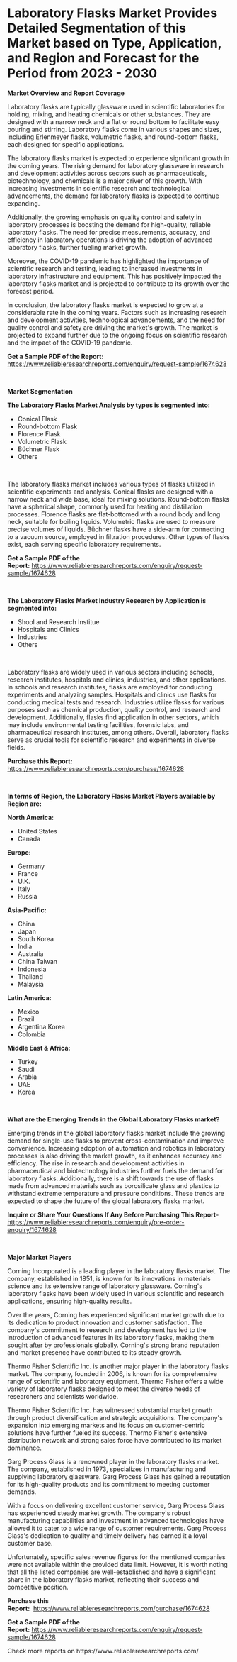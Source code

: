 <p><h1>Laboratory Flasks Market Provides Detailed Segmentation of this Market based on Type, Application, and Region and Forecast for the Period from 2023 - 2030</h1></p><p><strong>Market Overview and Report Coverage</strong></p>
<p><p>Laboratory flasks are typically glassware used in scientific laboratories for holding, mixing, and heating chemicals or other substances. They are designed with a narrow neck and a flat or round bottom to facilitate easy pouring and stirring. Laboratory flasks come in various shapes and sizes, including Erlenmeyer flasks, volumetric flasks, and round-bottom flasks, each designed for specific applications.</p><p>The laboratory flasks market is expected to experience significant growth in the coming years. The rising demand for laboratory glassware in research and development activities across sectors such as pharmaceuticals, biotechnology, and chemicals is a major driver of this growth. With increasing investments in scientific research and technological advancements, the demand for laboratory flasks is expected to continue expanding.</p><p>Additionally, the growing emphasis on quality control and safety in laboratory processes is boosting the demand for high-quality, reliable laboratory flasks. The need for precise measurements, accuracy, and efficiency in laboratory operations is driving the adoption of advanced laboratory flasks, further fueling market growth.</p><p>Moreover, the COVID-19 pandemic has highlighted the importance of scientific research and testing, leading to increased investments in laboratory infrastructure and equipment. This has positively impacted the laboratory flasks market and is projected to contribute to its growth over the forecast period.</p><p>In conclusion, the laboratory flasks market is expected to grow at a considerable rate in the coming years. Factors such as increasing research and development activities, technological advancements, and the need for quality control and safety are driving the market's growth. The market is projected to expand further due to the ongoing focus on scientific research and the impact of the COVID-19 pandemic.</p></p>
<p><strong>Get a Sample PDF of the Report:</strong> <a href="https://www.reliableresearchreports.com/enquiry/request-sample/1674628">https://www.reliableresearchreports.com/enquiry/request-sample/1674628</a></p>
<p>&nbsp;</p>
<p><strong>Market Segmentation</strong></p>
<p><strong>The Laboratory Flasks Market Analysis by types is segmented into:</strong></p>
<p><ul><li>Conical Flask</li><li>Round-bottom Flask</li><li>Florence Flask</li><li>Volumetric Flask</li><li>Büchner Flask</li><li>Others</li></ul></p>
<p>&nbsp;</p>
<p><p>The laboratory flasks market includes various types of flasks utilized in scientific experiments and analysis. Conical flasks are designed with a narrow neck and wide base, ideal for mixing solutions. Round-bottom flasks have a spherical shape, commonly used for heating and distillation processes. Florence flasks are flat-bottomed with a round body and long neck, suitable for boiling liquids. Volumetric flasks are used to measure precise volumes of liquids. Büchner flasks have a side-arm for connecting to a vacuum source, employed in filtration procedures. Other types of flasks exist, each serving specific laboratory requirements.</p></p>
<p><strong>Get a Sample PDF of the Report:</strong>&nbsp;<a href="https://www.reliableresearchreports.com/enquiry/request-sample/1674628">https://www.reliableresearchreports.com/enquiry/request-sample/1674628</a></p>
<p>&nbsp;</p>
<p><strong>The Laboratory Flasks Market Industry Research by Application is segmented into:</strong></p>
<p><ul><li>Shool and Research Institue</li><li>Hospitals and Clinics</li><li>Industries</li><li>Others</li></ul></p>
<p>&nbsp;</p>
<p><p>Laboratory flasks are widely used in various sectors including schools, research institutes, hospitals and clinics, industries, and other applications. In schools and research institutes, flasks are employed for conducting experiments and analyzing samples. Hospitals and clinics use flasks for conducting medical tests and research. Industries utilize flasks for various purposes such as chemical production, quality control, and research and development. Additionally, flasks find application in other sectors, which may include environmental testing facilities, forensic labs, and pharmaceutical research institutes, among others. Overall, laboratory flasks serve as crucial tools for scientific research and experiments in diverse fields.</p></p>
<p><strong>Purchase this Report:</strong>&nbsp; <a href="https://www.reliableresearchreports.com/purchase/1674628">https://www.reliableresearchreports.com/purchase/1674628</a></p>
<p>&nbsp;</p>
<p><strong>In terms of Region, the Laboratory Flasks Market Players available by Region are:</strong></p>
<p>
    <p> <strong> North America: </strong>
        <ul>
            <li>United States</li>
            <li>Canada</li>
        </ul>
        </p> 
    <p> <strong> Europe: </strong>
        <ul>
            <li>Germany</li>
            <li>France</li>
            <li>U.K.</li>
            <li>Italy</li>
            <li>Russia</li>
        </ul>
        </p> 
    <p> <strong> Asia-Pacific: </strong>
        <ul>
            <li>China</li>
            <li>Japan</li>
            <li>South Korea</li>
            <li>India</li>
            <li>Australia</li>
            <li>China Taiwan</li>
            <li>Indonesia</li>
            <li>Thailand</li>
            <li>Malaysia</li>
        </ul>
        </p> 
    <p> <strong> Latin America: </strong>
        <ul>
            <li>Mexico</li>
            <li>Brazil</li>
            <li>Argentina Korea</li>
            <li>Colombia</li>
        </ul>
        </p> 
    <p> <strong> Middle East & Africa: </strong>
        <ul>
            <li>Turkey</li>
            <li>Saudi</li>
            <li>Arabia</li>
            <li>UAE</li>
            <li>Korea</li>
        </ul>
    </p>
    </p>
<p>&nbsp;</p>
<p><strong>What are the Emerging Trends in the Global Laboratory Flasks market?</strong></p>
<p><p>Emerging trends in the global laboratory flasks market include the growing demand for single-use flasks to prevent cross-contamination and improve convenience. Increasing adoption of automation and robotics in laboratory processes is also driving the market growth, as it enhances accuracy and efficiency. The rise in research and development activities in pharmaceutical and biotechnology industries further fuels the demand for laboratory flasks. Additionally, there is a shift towards the use of flasks made from advanced materials such as borosilicate glass and plastics to withstand extreme temperature and pressure conditions. These trends are expected to shape the future of the global laboratory flasks market.</p></p>
<p><strong>Inquire or Share Your Questions If Any Before Purchasing This Report</strong>- <a href="https://www.reliableresearchreports.com/enquiry/pre-order-enquiry/1674628">https://www.reliableresearchreports.com/enquiry/pre-order-enquiry/1674628</a></p>
<p>&nbsp;</p>
<p><strong>Major Market Players</strong></p>
<p><p>Corning Incorporated is a leading player in the laboratory flasks market. The company, established in 1851, is known for its innovations in materials science and its extensive range of laboratory glassware. Corning's laboratory flasks have been widely used in various scientific and research applications, ensuring high-quality results.</p><p>Over the years, Corning has experienced significant market growth due to its dedication to product innovation and customer satisfaction. The company's commitment to research and development has led to the introduction of advanced features in its laboratory flasks, making them sought after by professionals globally. Corning's strong brand reputation and market presence have contributed to its steady growth.</p><p>Thermo Fisher Scientific Inc. is another major player in the laboratory flasks market. The company, founded in 2006, is known for its comprehensive range of scientific and laboratory equipment. Thermo Fisher offers a wide variety of laboratory flasks designed to meet the diverse needs of researchers and scientists worldwide.</p><p>Thermo Fisher Scientific Inc. has witnessed substantial market growth through product diversification and strategic acquisitions. The company's expansion into emerging markets and its focus on customer-centric solutions have further fueled its success. Thermo Fisher's extensive distribution network and strong sales force have contributed to its market dominance.</p><p>Garg Process Glass is a renowned player in the laboratory flasks market. The company, established in 1973, specializes in manufacturing and supplying laboratory glassware. Garg Process Glass has gained a reputation for its high-quality products and its commitment to meeting customer demands.</p><p>With a focus on delivering excellent customer service, Garg Process Glass has experienced steady market growth. The company's robust manufacturing capabilities and investment in advanced technologies have allowed it to cater to a wide range of customer requirements. Garg Process Glass's dedication to quality and timely delivery has earned it a loyal customer base.</p><p>Unfortunately, specific sales revenue figures for the mentioned companies were not available within the provided data limit. However, it is worth noting that all the listed companies are well-established and have a significant share in the laboratory flasks market, reflecting their success and competitive position.</p></p>
<p><strong>Purchase this Report:</strong>&nbsp;&nbsp;<a href="https://www.reliableresearchreports.com/purchase/1674628">https://www.reliableresearchreports.com/purchase/1674628</a></p>
<p></p>
<p><strong>Get a Sample PDF of the Report:</strong>&nbsp;<a href="https://www.reliableresearchreports.com/enquiry/request-sample/1674628">https://www.reliableresearchreports.com/enquiry/request-sample/1674628</a></p>
<p>Check more reports on https://www.reliableresearchreports.com/</p>